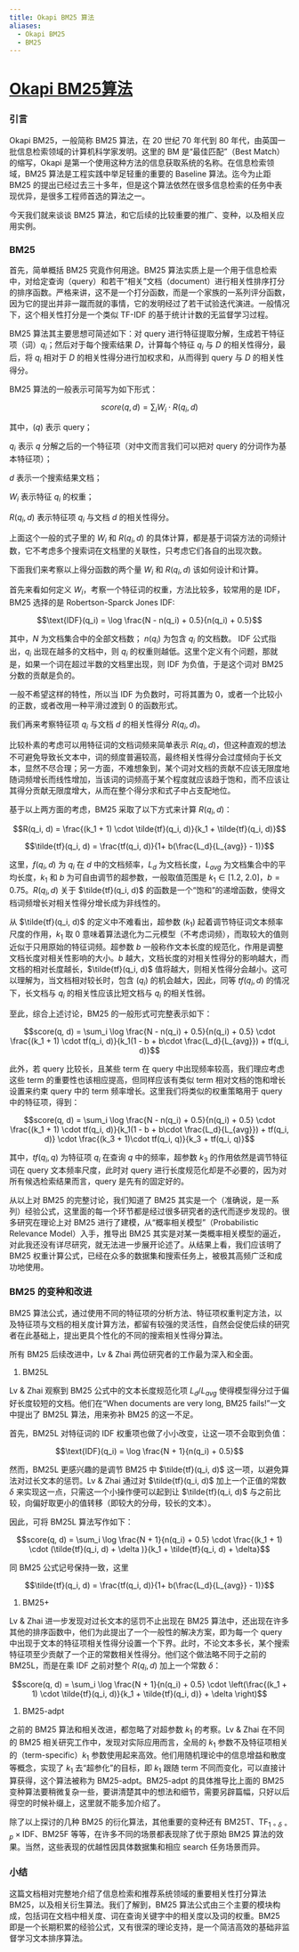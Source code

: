 ```yaml
---
title: Okapi BM25 算法
aliases:
  - Okapi BM25
  - BM25
---
```

# [Okapi BM25算法](https://www.cnblogs.com/geeks-reign/p/Okapi_BM25.html)

### 引言

Okapi BM25，一般简称 BM25 算法，在 20 世纪 70 年代到 80 年代，由英国一批信息检索领域的计算机科学家发明。这里的 BM 是“最佳匹配”（Best Match）的缩写，Okapi 是第一个使用这种方法的信息获取系统的名称。在信息检索领域，BM25 算法是工程实践中举足轻重的重要的 Baseline 算法。迄今为止距 BM25 的提出已经过去三十多年，但是这个算法依然在很多信息检索的任务中表现优异，是很多工程师首选的算法之一。

今天我们就来谈谈 BM25 算法，和它后续的比较重要的推广、变种，以及相关应用实例。

### BM25

首先，简单概括 BM25 究竟作何用途。BM25 算法实质上是一个用于信息检索中，对给定查询（query）和若干“相关”文档（document）进行相关性排序打分的排序函数。严格来讲，这不是一个打分函数，而是一个家族的一系列评分函数，因为它的提出并非一蹴而就的事情，它的发明经过了若干试验迭代演进。一般情况下，这个相关性打分是一个类似 TF-IDF 的基于统计计数的无监督学习过程。

BM25 算法其主要思想可简述如下：对 query 进行特征提取分解，生成若干特征项（词）$q_i$；然后对于每个搜索结果 $D$，计算每个特征 $q_i$ 与 $D$ 的相关性得分，最后，将 $q_i$ 相对于 $D$ 的相关性得分进行加权求和，从而得到 query 与 $D$ 的相关性得分。

BM25 算法的一般表示可简写为如下形式：

$$score(q, d) = \sum_{i} W_i \cdot R(q_i, d)$$

其中，$(q)$ 表示 query；

$q_i$ 表示 $q$ 分解之后的一个特征项（对中文而言我们可以把对 query 的分词作为基本特征项）；

$d$ 表示一个搜索结果文档；

$W_i$ 表示特征 $q_i$ 的权重；

$R(q_i, d)$ 表示特征项 $q_i$ 与文档 $d$ 的相关性得分。

上面这个一般的式子里的 $W_i$ 和 $R(q_i, d)$ 的具体计算，都是基于词袋方法的词频计数，它不考虑多个搜索词在文档里的关联性，只考虑它们各自的出现次数。

下面我们来考察以上得分函数的两个量 $W_i$ 和 $R(q_i, d)$ 该如何设计和计算。

首先来看如何定义 $W_i$，考察一个特征词的权重，方法比较多，较常用的是 IDF，BM25 选择的是 Robertson-Sparck Jones IDF:

$$\text{IDF}(q_i) = \log \frac{N - n(q_i) + 0.5}{n(q_i) + 0.5}$$

其中，$N$ 为文档集合中的全部文档数；
$n(q_i)$ 为包含 $q_i$ 的文档数。
IDF 公式指出，$q_i$ 出现在越多的文档中，则 $q_i$ 的权重则越低。这里个定义有个问题，那就是，如果一个词在超过半数的文档里出现，则 IDF 为负值，于是这个词对 BM25 分数的贡献是负的。

一般不希望这样的特性，所以当 IDF 为负数时，可将其置为 $0$，或者一个比较小的正数，或者改用一种平滑过渡到 $0$ 的函数形式。

我们再来考察特征项 $q_i$ 与文档 $d$ 的相关性得分 $R(q_i, d)$。

比较朴素的考虑可以用特征词的文档词频来简单表示 $R(q_i, d)$，但这种直观的想法不可避免导致长文本中，词的频度普遍较高，最终相关性得分会过度倾向于长文本，显然不尽合理；另一方面，不难想象到，某个词对文档的贡献不应该无限度地随词频增长而线性增加，当该词的词频高于某个程度就应该趋于饱和，而不应该让其得分贡献无限度增大，从而在整个得分求和式子中占支配地位。

基于以上两方面的考虑，BM25 采取了以下方式来计算 $R(q_i, d)$：

$$R(q_i, d) = \frac{(k_1 + 1) \cdot \tilde{tf}(q_i, d)}{k_1 + \tilde{tf}(q_i, d)}$$

$$\tilde{tf}(q_i, d) = \frac{tf(q_i, d)}{1+ b(\frac{L_d}{L_{avg}} - 1)}$$

这里，$f(q_i, d)$ 为 $q_i$ 在 $d$ 中的文档频率，$L_d$ 为文档长度，$L_{avg}$ 为文档集合中的平均长度，$k_1$ 和 $b$ 为可自由调节的超参数，一般取值范围是 $k_1 \in [1.2,\;2.0]$，$b = 0.75$。$R(q_i, d)$ 关于 $\tilde{tf}(q_i, d)$ 的函数是一个“饱和”的递增函数，使得文档词频增长对相关性得分增长成为非线性的。

从 $\tilde{tf}(q_i, d)$ 的定义中不难看出，超参数 $(k_1)$ 起着调节特征词文本频率尺度的作用，$k_1$ 取 $0$ 意味着算法退化为二元模型（不考虑词频），而取较大的值则近似于只用原始的特征词频。超参数 $b$ 一般称作文本长度的规范化，作用是调整文档长度对相关性影响的大小。$b$ 越大，文档长度的对相关性得分的影响越大，而文档的相对长度越长，$\tilde{tf}(q_i, d)$ 值将越大，则相关性得分会越小。这可以理解为，当文档相对较长时，包含 $(q_i)$ 的机会越大，因此，同等 $tf(q_i, d)$ 的情况下，长文档与 $q_i$ 的相关性应该比短文档与 $q_i$ 的相关性弱。

至此，综合上述讨论，BM25 的一般形式可完整表示如下：

$$score(q, d) = \sum_i \log \frac{N - n(q_i) + 0.5}{n(q_i) + 0.5} \cdot \frac{(k_1 + 1) \cdot tf(q_i, d)}{k_1(1 - b + b\cdot \frac{L_d}{L_{avg}}) + tf(q_i, d)}$$

此外，若 query 比较长，且某些 term 在 query 中出现频率较高，我们理应考虑这些 term 的重要性也该相应提高，但同样应该有类似 term 相对文档的饱和增长设置来约束 query 中的 term 频率增长。这里我们将类似的权重策略用于 query 中的特征项，得到：

$$score(q, d) = \sum_i \log \frac{N - n(q_i) + 0.5}{n(q_i) + 0.5} \cdot \frac{(k_1 + 1) \cdot tf(q_i, d)}{k_1(1 - b + b\cdot \frac{L_d}{L_{avg}}) + tf(q_i, d)} \cdot \frac{(k_3 + 1)\cdot tf(q_i, q)}{k_3 + tf(q_i, q)}$$

其中，$tf(q_i, q)$ 为特征项 $q_i$ 在查询 $q$ 中的频率，超参数 $k_3$ 的作用依然是调节特征词在 query 文本频率尺度，此时对 query 进行长度规范化却是不必要的，因为对所有候选检索结果而言，query 是先有的固定好的。

从以上对 BM25 的完整讨论，我们知道了 BM25 其实是一个（准确说，是一系列）经验公式，这里面的每一个环节都是经过很多研究者的迭代而逐步发现的。很多研究在理论上对 BM25 进行了建模，从“概率相关模型”（Probabilistic Relevance Model）入手，推导出 BM25 其实是对某一类概率相关模型的逼近，对此我还没有详尽研究，就无法进一步展开论述了。从结果上看，我们应该明了 BM25 权重计算公式，已经在众多的数据集和搜索任务上，被极其高频广泛和成功地使用。

### BM25 的变种和改进

BM25 算法公式，通过使用不同的特征项的分析方法、特征项权重判定方法，以及特征项与文档的相关度计算方法，都留有较强的灵活性，自然会促使后续的研究者在此基础上，提出更具个性化的不同的搜索相关性得分算法。

所有 BM25 后续改进中，Lv & Zhai 两位研究者的工作最为深入和全面。

1. BM25L
    

Lv & Zhai 观察到 BM25 公式中的文本长度规范化项 $L_d/L_{avg}$ 使得模型得分过于偏好长度较短的文档。他们在“When documents are very long, BM25 fails!”一文中提出了 BM25L 算法，用来弥补 BM25 的这一不足。

首先，BM25L 对特征词的 IDF 权重项也做了小小改变，让这一项不会取到负值：

$$\text{IDF}(q_i) = \log \frac{N + 1}{n(q_i) + 0.5}$$

然而，BM25L 更感兴趣的是调节 BM25 中 $\tilde{tf}(q_i, d)$ 这一项，以避免算法对过长文本的惩罚。Lv & Zhai 通过对 $\tilde{tf}(q_i, d)$ 加上一个正值的常数 $\delta$ 来实现这一点，只需这一个小操作便可以起到让 $\tilde{tf}(q_i, d)$ 与之前比较，向偏好取更小的值转移（即较大的分母，较长的文本）。

因此，可将 BM25L 算法写作如下：

$$score(q, d) = \sum_i \log \frac{N + 1}{n(q_i) + 0.5} \cdot \frac{(k_1 + 1) \cdot (\tilde{tf}(q_i, d) + \delta )}{k_1 + \tilde{tf}(q_i, d) + \delta}$$

同 BM25 公式记号保持一致，这里

$$\tilde{tf}(q_i, d) = \frac{tf(q_i, d)}{1+ b(\frac{L_d}{L_{avg}} - 1)}$$

1. BM25+
    

Lv & Zhai 进一步发现对过长文本的惩罚不止出现在 BM25 算法中，还出现在许多其他的排序函数中，他们为此提出了一个一般性的解决方案，即为每一个 query 中出现于文本的特征项相关性得分设置一个下界。此时，不论文本多长，某个搜索特征项至少贡献了一个正的常数相关性得分。他们这个做法略不同于之前的 BM25L，而是在乘 IDF 之前对整个 $R(q_i, d)$ 加上一个常数 $\delta$：

$$score(q, d) = \sum_i \log \frac{N + 1}{n(q_i) + 0.5} \cdot \left(\frac{(k_1 + 1) \cdot \tilde{tf}(q_i, d)}{k_1 + \tilde{tf}(q_i, d)} + \delta \right)$$

1. BM25-adpt
    

之前的 BM25 算法和相关改进，都忽略了对超参数 $k_1$ 的考察。Lv & Zhai 在不同的 BM25 相关研究工作中，发现对实际应用而言，全局的 $k_1$ 参数不及特征项相关的（term-specific）$k_1$ 参数使用起来高效。他们用随机理论中的信息增益和散度等概念，实现了 $k_1$ 去“超参化”的目标，即 $k_1$ 跟随 term 不同而变化，可以直接计算获得，这个算法被称为 BM25-adpt。BM25-adpt 的具体推导比上面的 BM25 变种算法要稍微复杂一些，要讲清楚其中的想法和细节，需要另辟篇幅，只好以后得空的时候补缀上，这里就不能多加介绍了。

除了以上探讨的几种 BM25 的衍化算法，其他重要的变种还有 BM25T、$\text{TF}_{1\circ\delta\circ p}\times \text{IDF}$、BM25F 等等，在许多不同的场景都表现除了优于原始 BM25 算法的效果。当然，这些表现的优越性因具体数据集和相应 search 任务场景而异。

### 小结

这篇文档相对完整地介绍了信息检索和推荐系统领域的重要相关性打分算法 BM25，以及相关衍生算法。我们了解到，BM25 算法公式由三个主要的模块构成，包括词在文档中相关度、词在查询关键字中的相关度以及词的权重。BM25 即是一个长期积累的经验公式，又有很深的理论支持，是一个简洁高效的基础非监督学习文本排序算法。